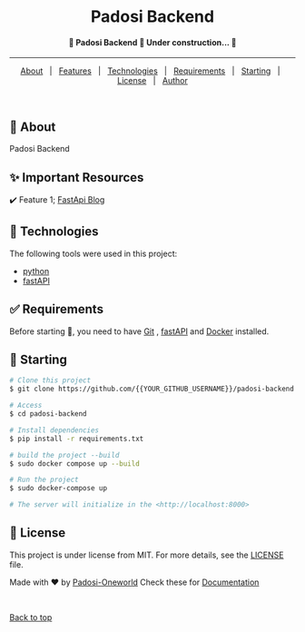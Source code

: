 <!-- <a href="https://padosibackend.netlify.app">Demo</a> -->
</div>

<h1 align="center">Padosi Backend</h1>

<!-- Status -->

<h4 align="center"> 
	🚧  Padosi Backend 🚀 Under construction...  🚧
</h4> 

<hr>

<p align="center">
  <a href="#dart-about">About</a> &#xa0; | &#xa0; 
  <a href="#sparkles-features">Features</a> &#xa0; | &#xa0;
  <a href="#rocket-technologies">Technologies</a> &#xa0; | &#xa0;
  <a href="#white_check_mark-requirements">Requirements</a> &#xa0; | &#xa0;
  <a href="#checkered_flag-starting">Starting</a> &#xa0; | &#xa0;
  <a href="#memo-license">License</a> &#xa0; | &#xa0;
  <a href="https://github.com/{{paritoshtripathi935}}" target="_blank">Author</a>
</p>

<br>

## :dart: About ##

Padosi Backend

## :sparkles: Important Resources ##

:heavy_check_mark: Feature 1; [FastApi Blog](https://www.jeffastor.com/blog/designing-a-robust-user-model-in-a-fastapi-app)

## :rocket: Technologies ##

The following tools were used in this project:

- [python](https://www.python.org/)
- [fastAPI](https://fastapi.tiangolo.com/)

## :white_check_mark: Requirements ##

Before starting :checkered_flag:, you need to have [Git](https://git-scm.com) , [fastAPI](https://fastapi.tiangolo.com/) and [Docker](https://docs.docker.com/engine/install/) installed.

## :checkered_flag: Starting ##

```bash
# Clone this project
$ git clone https://github.com/{{YOUR_GITHUB_USERNAME}}/padosi-backend

# Access
$ cd padosi-backend

# Install dependencies
$ pip install -r requirements.txt

# build the project --build
$ sudo docker compose up --build

# Run the project
$ sudo docker-compose up 

# The server will initialize in the <http://localhost:8000>
```

## :memo: License ##

This project is under license from MIT. For more details, see the [LICENSE](LICENSE.md) file.


Made with :heart: by <a href="https://github.com/Padosi-Oneworld" target="_blank">Padosi-Oneworld</a>
Check these for [Documentation](https://docs.google.com/document/d/1-XQYOlbrP3GcSDzu9TqORbRniwVQiavXH8-hT_EUt2A/edit?usp=sharing)

&#xa0;

<a href="#top">Back to top</a>
